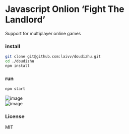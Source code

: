 # Javascript Onlion ‘Fight The Landlord’
Support for multiplayer online games
### install
```sh
git clone git@github.com:laivv/doudizhu.git
cd ./doudizhu
npm install
```
### run
```sh
npm start
```

![image](https://raw.githubusercontent.com/laivv/doudizhu/master/static/images/game2.jpg)  
![image](https://raw.githubusercontent.com/laivv/doudizhu/master/static/images/game.jpg)
### License
MIT
